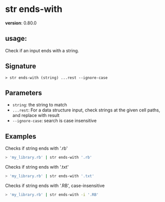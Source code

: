 # str ends-with

**version**: 0.80.0

## **usage**:

Check if an input ends with a string.

## Signature

`> str ends-with (string) ...rest --ignore-case`

## Parameters

- `string`: the string to match
- `...rest`: For a data structure input, check strings at the given cell paths, and replace with result
- `--ignore-case`: search is case insensitive

## Examples

Checks if string ends with '.rb'

```bash
> 'my_library.rb' | str ends-with '.rb'
```

Checks if string ends with '.txt'

```bash
> 'my_library.rb' | str ends-with '.txt'
```

Checks if string ends with '.RB', case-insensitive

```bash
> 'my_library.rb' | str ends-with -i '.RB'
```
